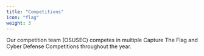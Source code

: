 ```yaml
---
title: "Competitions"
icon: "flag"
weight: 3
---
```


Our competition team (OSUSEC) competes in multiple Capture The Flag and Cyber Defense Competitions throughout the year.
